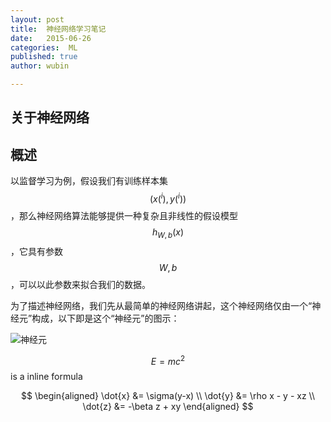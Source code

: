 ```yaml
---
layout: post
title:  神经网络学习笔记
date:   2015-06-26
categories:  ML
published: true
author: wubin

---
```


## 关于神经网络

## 概述

以监督学习为例，假设我们有训练样本集$$(x(^i),y(^i))$$，那么神经网络算法能够提供一种复杂且非线性的假设模型$$h_{W,b}(x)$$，它具有参数$$ W, b $$，可以以此参数来拟合我们的数据。

为了描述神经网络，我们先从最简单的神经网络讲起，这个神经网络仅由一个“神经元”构成，以下即是这个“神经元”的图示：

![神经元](http://ufldl.stanford.edu/wiki/index.php/File:SingleNeuron.png)

$$E=mc^2$$ is a inline formula


$$ 
\begin{aligned} \dot{x} &= \sigma(y-x) \\ 
\dot{y} &= \rho x - y - xz \\ 
\dot{z} &= -\beta z + xy \end{aligned} 
$$

